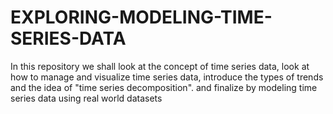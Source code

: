 # EXPLORING-MODELING-TIME-SERIES-DATA
In this repository we shall look at the concept of time series data, look at how to manage and visualize time series data, introduce the types of trends and the idea of "time series decomposition". and finalize by modeling time series data using real world datasets
